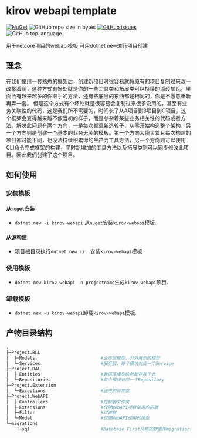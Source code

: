 # kirov webapi template
[![NuGet](https://img.shields.io/nuget/v/kirov-webapi.svg?style=flat-square&logo=nuget)](https://www.nuget.org/packages/kirov-webapi)
![GitHub repo size in bytes](https://img.shields.io/github/repo-size/kirov-opensource/kirov-webapi-template.svg?style=flat-square&logo=github)
[![GitHub issues](https://img.shields.io/github/issues/kirov-opensource/kirov-webapi-template.svg?style=flat-square&logo=github)](https://github.com/kirov-opensource/kirov-webapi-template/issues)
![GitHub top language](https://img.shields.io/github/languages/top/kirov-opensource/kirov-webapi-template?style=flat-square&logo=github)

用于netcore项目的webapi模板 可用dotnet new进行项目创建

## 理念
在我们使用一套熟悉的框架后，创建新项目时很容易就将原有的项目复制过来改一改接着用，这种方式有好处就是你的一些工具类和拓展类可以持续的添砖加瓦，里面会有越来越多的你顺手的方法，还有些底层的东西都是相同的，你是不愿意重新再弄一套。
但是这个方式有个坏处就是很容易会复制过来很多没用的，甚至有业务关联性的代码，这是我们所不需要的，时间长了从A项目到B项目到C项目，这个框架会变得越来越不像当初的样子，而是参杂着某些业务相关性的代码或者方法。解决此问题有两个方向，一是每次都重新造轮子，从零开始构造整个架构，另一个方向则是创建一个基本的业务无关的模板。第一个方向太傻太累且每次构建的项目都可能不同，也没法持续积累你的生产力工具方法，另一个方向则可以使用CLI命令完成框架的构建，平时新增加的工具方法以及拓展类则可以同步修改此项目。因此我们创建了这个项目。

## 如何使用
### 安装模板
#### 从`nuget`安装
* `dotnet new -i kirov-webapi` 从`nuget`安装`kirov-webapi`模板.

#### 从源构建
* 项目根目录执行`dotnet new -i .`安装`kirov-webapi`模板.

### 使用模板
* `dotnet new kirov-webapi -n projectname`生成`kirov-webapi`项目.

### 卸载模板
* `dotnet new -u kirov-webapi`卸载`kirov-webapi`模板.

## 产物目录结构
```sh
.
├─Project.BLL
│  ├─Models                         #业务层模型，对外展示的模型
│  └─Services                       #服务层，每个模块对应一个Service
├─Project.DAL
│  ├─Entities                       #数据库模型映射都存放于此
│  └─Repositories                   #每个模块对应一个Repository
├─Project.Extension
│  └─Exceptions                     #通用的异常类
├─Project.WebAPI
│  ├─Controllers                    #控制器文件夹
│  ├─Extensions                     #仅限WebAPI项目使用的拓展
│  ├─Filter                         #过滤器
│  └─Model                          #仅限WebAPI使用的模型
└─migrations
    └─sql                           #Database First风格的数据库migration语句
```
